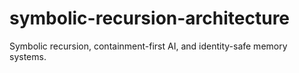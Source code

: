 # symbolic-recursion-architecture
Symbolic recursion, containment-first AI, and identity-safe memory systems.
